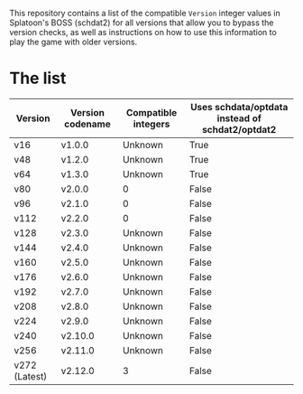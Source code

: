 This repository contains a list of the compatible `Version` integer values in Splatoon's BOSS (schdat2) for all versions that allow you to bypass the version checks, as well as instructions on how to use this information to play the game with older versions.

# The list

| Version | Version codename | Compatible integers | Uses schdata/optdata instead of schdat2/optdat2
| - | - | - | - |
| v16 | v1.0.0 | Unknown | True |
| v48 | v1.2.0 | Unknown | True |
| v64 | v1.3.0 | Unknown | True |
| v80 | v2.0.0 | 0 | False |
| v96 | v2.1.0 | 0 | False |
| v112 | v2.2.0 | 0 | False |
| v128 | v2.3.0 | Unknown | False |
| v144 | v2.4.0 | Unknown | False |
| v160 | v2.5.0 | Unknown | False |
| v176 | v2.6.0 | Unknown | False |
| v192 | v2.7.0 | Unknown | False |
| v208 | v2.8.0 | Unknown | False |
| v224 | v2.9.0 | Unknown | False |
| v240 | v2.10.0 | Unknown | False |
| v256 | v2.11.0 | Unknown | False |
| v272 (Latest) | v2.12.0 | 3 | False |
